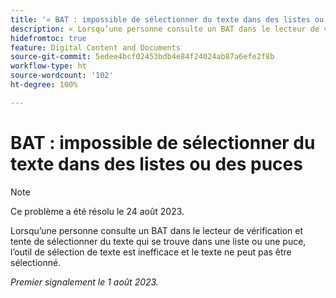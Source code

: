 ```yaml
---
title: '« BAT : impossible de sélectionner du texte dans des listes ou des puces »'
description: « Lorsqu’une personne consulte un BAT dans le lecteur de vérification et tente de sélectionner du texte qui se trouve dans une liste ou une puce, l’outil de sélection de texte est inefficace et le texte ne peut pas être sélectionné. »
hidefromtoc: true
feature: Digital Content and Documents
source-git-commit: 5edee4bcf02453bdb4e84f24024ab87a6efe2f8b
workflow-type: ht
source-wordcount: '102'
ht-degree: 100%

---
```



# BAT : impossible de sélectionner du texte dans des listes ou des puces

<!--WF and WFP TOCs-->

>[!NOTE]
>
>Ce problème a été résolu le 24 août 2023.

Lorsqu’une personne consulte un BAT dans le lecteur de vérification et tente de sélectionner du texte qui se trouve dans une liste ou une puce, l’outil de sélection de texte est inefficace et le texte ne peut pas être sélectionné.

_Premier signalement le 1 août 2023._

